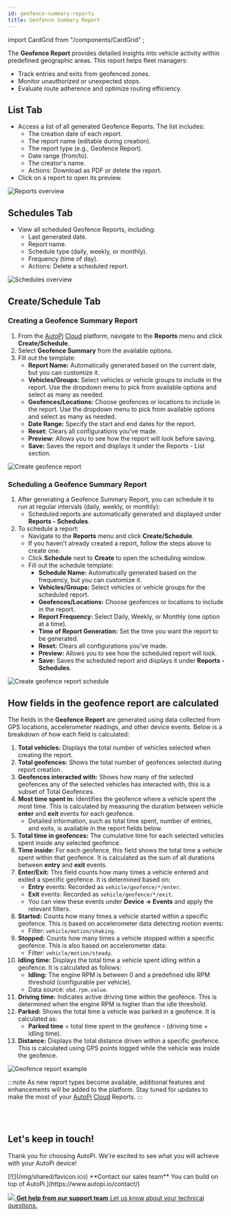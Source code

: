 ```yaml
---
id: geofence-summary-reports
title: Geofence Summary Report
---
```

import CardGrid from "/components/CardGrid" ;

The **Geofence Report** provides detailed insights into vehicle activity within 
predefined geographic areas. This report helps fleet managers:
- Track entries and exits from geofenced zones.
- Monitor unauthorized or unexpected stops.
- Evaluate route adherence and optimize routing efficiency.

## List Tab

- Access a list of all generated Geofence Reports. The list includes:
    - The creation date of each report.
    - The report name (editable during creation).
    - The report type (e.g., Geofence Report).
    - Date range (from/to).
    - The creator's name.
    - Actions: Download as PDF or delete the report.
- Click on a report to open its preview.

![Reports overview](/img/cloud/fleet_management/reports/geofence_reports/reports_overview.png)

## Schedules Tab

- View all scheduled Geofence Reports, including:
    - Last generated date.
    - Report name.
    - Schedule type (daily, weekly, or monthly).
    - Frequency (time of day).
    - Actions: Delete a scheduled report.

![Schedules overview](/img/cloud/fleet_management/reports/geofence_reports/schedules_overview.png)

## Create/Schedule Tab

### Creating a Geofence Summary Report

1. From the [AutoPi](https://www.autopi.io) [Cloud](https://www.autopi.io/software-platform/cloud-management) platform, navigate to the **Reports** menu and click 
   **Create/Schedule**.
2. Select **Geofence Summary** from the available options.
3. Fill out the template:
    - **Report Name:** Automatically generated based on the current date, but 
       you can customize it.
    - **Vehicles/Groups:** Select vehicles or vehicle groups to include in the 
      report. Use the dropdown menu to pick from available options and select 
      as many as needed.
    - **Geofences/Locations:** Choose geofences or locations to include in the 
      report. Use the dropdown menu to pick from available options and select
      as many as needed.
    - **Date Range:** Specify the start and end dates for the report.
    - **Reset:** Clears all configurations you’ve made.
    - **Preview:** Allows you to see how the report will look before saving.
    - **Save:** Saves the report and displays it under the Reports - List section.

![Create geofence report](/img/cloud/fleet_management/reports/geofence_reports/create_reports.png)

### Scheduling a Geofence Summary Report

1. After generating a Geofence Summary Report, you can schedule it to run at 
   regular intervals (daily, weekly, or monthly):
    - Scheduled reports are automatically generated and displayed under 
      **Reports - Schedules**.
2. To schedule a report:
    - Navigate to the **Reports** menu and click **Create/Schedule**.
    - If you haven’t already created a report, follow the steps above to create one.
    - Click **Schedule** next to **Create** to open the scheduling window.
    - Fill out the schedule template:
        - **Schedule Name:** Automatically generated based on the frequency, but you can customize it.
        - **Vehicles/Groups:** Select vehicles or vehicle groups for the scheduled report.
        - **Geofences/Locations:** Choose geofences or locations to include in the report.
        - **Report Frequency:** Select Daily, Weekly, or Monthly (one option at a time).
        - **Time of Report Generation:** Set the time you want the report to be generated.
        - **Reset:** Clears all configurations you’ve made.
        - **Preview:** Allows you to see how the scheduled report will look.
        - **Save:** Saves the scheduled report and displays it under **Reports - Schedules**.

![Create geofence report schedule](/img/cloud/fleet_management/reports/geofence_reports/create_schedule.png)

## How fields in the geofence report are calculated

The fields in the **Geofence Report** are generated using data collected from GPS
locations, accelerometer readings, and other device events. Below is a breakdown 
of how each field is calculated:

1. **Total vehicles:** Displays the total number of vehicles selected when 
   creating the report.
2. **Total geofences:** Shows the total number of geofences selected during 
   report creation.
3. **Geofences interacted with:** Shows how many of the selected geofences any of the selected vehicles has interacted with, this is a subset of Total Geofences.
4. **Most time spent in:** Identifies the geofence where a vehicle spent the 
   most time. This is calculated by measuring the duration between vehicle
    **enter** and **exit** events for each geofence.
    - Detailed information, such as total time spent, number of entries, and 
      exits, is available in the report fields below.
5. **Total time in geofences:** The cumulative time for each selected vehicles 
   spent inside any selected geofence.
6. **Time inside:** For each geofence, this field shows the total time a vehicle 
   spent within that geofence. It is calculated as the sum of all durations 
   between **entry** and **exit** events.
7. **Enter/Exit:** This field counts how many times a vehicle entered and exited 
   a specific geofence. It is determined based on:
    - **Entry** events: Recorded as `vehicle/geofence/*/enter`.
    - **Exit** events: Recorded as `vehicle/geofence/*/exit`.
    - You can view these events under **Device -> Events** and apply the 
      relevant filters.
8. **Started:** Counts how many times a vehicle started within a specific geofence. 
   This is based on accelerometer data detecting motion events:
    - Filter: `vehicle/motion/shaking`.
9. **Stopped:** Counts how many times a vehicle stopped within a specific geofence.
   This is also based on accelerometer data:
    - Filter: `vehicle/motion/steady`.
10. **Idling time:** Displays the total time a vehicle spent idling within a 
    geofence. It is calculated as follows:
    - **Idling:** The engine RPM is between 0 and a predefined idle RPM threshold
      (configurable per vehicle).
    - Data source: `obd.rpm.value`.
11. **Driving time:** Indicates active driving time within the geofence. This is 
    determined when the engine RPM is higher than the idle threshold.
12. **Parked:** Shows the total time a vehicle was parked in a geofence. It is 
    calculated as:
    - **Parked time** = total time spent in the geofence - (driving time + idling time).
13. **Distance:** Displays the total distance driven within a specific geofence. 
    This is calculated using GPS points logged while the vehicle was inside the geofence.

![Geofence report example](/img/cloud/fleet_management/reports/geofence_reports/geofence_report_example.png)

:::note
As new report types become available, additional features and enhancements will 
be added to the platform. Stay tuned for updates to make the most of your [AutoPi](https://www.autopi.io) 
[Cloud](https://www.autopi.io/software-platform/cloud-management) Reports.
:::


<br>
</br>

## Let's keep in touch!
Thank you for choosing AutoPi. We're excited to see what you will achieve with your AutoPi device! 

<CardGrid home>
[![](/img/shared/favicon.ico) **Contact our sales team** You can build on top of AutoPi.](https://www.autopi.io/contact/)

[![](/img/shared/support_icon.png) **Get help from our support team** Let us know about your technical questions.](https://www.autopi.io/support/)

</CardGrid>
